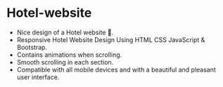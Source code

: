 # Hotel-website

- Nice design of a Hotel website 🏨.
- Responsive Hotel Website Design Using HTML CSS JavaScript & Bootstrap.
- Contains animations when scrolling.
- Smooth scrolling in each section.
- Compatible with all mobile devices and with a beautiful and pleasant user interface.




